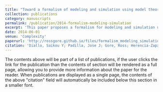 ```yaml
---
title: "Toward a formalism of modeling and simulation using model theory"
collection: publications
category: manuscripts
permalink: /publication/2014-formalism-modeling-simulation
excerpt: 'This paper proposes a formalism for modeling and simulation using model theory, likely aiming to provide a more rigorous mathematical foundation for the field.'
date: 2014-06-01
venue: 'Complexity'
paperurl: 'http://rossgore.github.io/files/formalism_modeling_simulation.pdf'
citation: 'Diallo, Saikou Y; Padilla, Jose J; Gore, Ross; Herencia‐Zapana, Heber; Tolk, Andreas. (2014). "Toward a formalism of modeling and simulation using model theory". <i>Complexity</i>. 19(3), 56-63.'
---
```

The contents above will be part of a list of publications, if the user clicks the link for the publication than the contents of section will be rendered as a full page, allowing you to provide more information about the paper for the reader. When publications are displayed as a single page, the contents of the above "citation" field will automatically be included below this section in a smaller font.